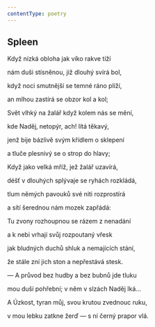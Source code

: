 ```yaml
---
contentType: poetry
---
```


## Spleen

Když nízká obloha jak víko rakve tíží

nám duši stísněnou, již dlouhý svírá bol,

když noci smutnější se temné ráno plíží,

an mlhou zastírá se obzor kol a kol;

Svět vlhký na žalář když kolem nás se mění,

kde Naděj‚ netopýr, ach! lítá těkavý,

jenž bije bázlivě svým křídlem o sklepení

a tluče plesnivý se o strop do hlavy;

Když jako velká mříž, jež žalář uzavírá,

déšť v dlouhých splývaje se ryhách rozkládá,

tlum němých pavouků své niti rozprostírá

a sítí šerednou nám mozek zapřádá:

Tu zvony rozhoupnou se rázem z nenadání

a k nebi vrhají svůj rozpoutaný vřesk

jak bludných duchů shluk a nemajících stání,

že stále zní jich ston a nepřestává stesk.

— A průvod bez hudby a bez bubnů jde tluku

mou duší pohřební; v něm v slzách Naděj lká...

A Úzkost, tyran můj, svou krutou zvednouc ruku,

v mou lebku zatkne žerď — s ní černý prapor vlá.
